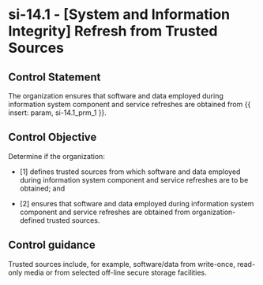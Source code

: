 # si-14.1 - \[System and Information Integrity\] Refresh from Trusted Sources

## Control Statement

The organization ensures that software and data employed during information system component and service refreshes are obtained from {{ insert: param, si-14.1_prm_1 }}.

## Control Objective

Determine if the organization:

- \[1\] defines trusted sources from which software and data employed during information system component and service refreshes are to be obtained; and

- \[2\] ensures that software and data employed during information system component and service refreshes are obtained from organization-defined trusted sources.

## Control guidance

Trusted sources include, for example, software/data from write-once, read-only media or from selected off-line secure storage facilities.

